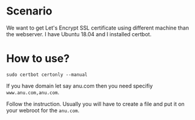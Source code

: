 # Scenario
We want to get Let's Encrypt SSL certificate using different machine than the webserver. I have Ubuntu 18.04 and I installed certbot.

# How to use?
```
sudo certbot certonly --manual
```

If you have domain let say anu.com then you need specifiy `www.anu.com,anu.com`.

Follow the instruction. Usually you will have to create a file and put it on your webroot for the `anu.com`.
